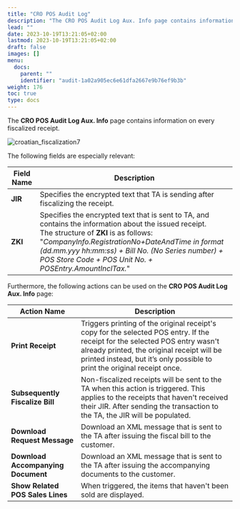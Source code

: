 ```yaml
---
title: "CRO POS Audit Log"
description: "The CRO POS Audit Log Aux. Info page contains information on every fiscalized receipt. "
lead: ""
date: 2023-10-19T13:21:05+02:00
lastmod: 2023-10-19T13:21:05+02:00
draft: false
images: []
menu:
  docs:
    parent: ""
    identifier: "audit-1a02a905ec6e61dfa2667e9b76ef9b3b"
weight: 176
toc: true
type: docs
---
```


The **CRO POS Audit Log Aux. Info** page contains information on every fiscalized receipt. 

   ![croatian_fiscalization7](croatian_fiscalization7.PNG)

The following fields are especially relevant:

| Field Name      | Description |
| ----------- | ----------- |
| **JIR** | Specifies the encrypted text that TA is sending after fiscalizing the receipt. |
| **ZKI** | Specifies the encrypted text that is sent to TA, and contains the information about the issued receipt. </br> The structure of **ZKI** is as follows: "*CompanyInfo.RegistrationNo+DateAndTime in format (dd.mm.yyy hh:mm:ss) + Bill No. (No Series number) + POS Store Code + POS Unit No. + POSEntry.AmountInclTax.*" |

Furthermore, the following actions can be used on the **CRO POS Audit Log Aux. Info** page:

| Action Name      | Description |
| ----------- | ----------- |
| **Print Receipt** | Triggers printing of the original receipt's copy for the selected POS entry. If the receipt for the selected POS entry wasn't already printed, the original receipt will be printed instead, but it’s only possible to print the original receipt once. |
| **Subsequently Fiscalize Bill** | Non-fiscalized receipts will be sent to the TA when this action is triggered. This applies to the receipts that haven't received their JIR. After sending the transaction to the TA, the JIR will be populated. |
| **Download Request Message** | Download an XML message that is sent to the TA after issuing the fiscal bill to the customer. |
| **Download Accompanying Document** | Download an XML message that is sent to the TA after issuing the accompanying documents to the customer. |
| **Show Related POS Sales Lines** | When triggered, the items that haven't been sold are displayed. | 

